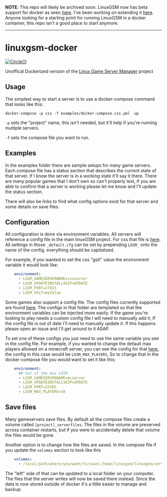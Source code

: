**NOTE**: This repo will likely be archived soon. LinuxGSM now has beta support for docker as seen [here](https://github.com/GameServerManagers/docker-gameserver). I've been working on extending it [here](https://github.com/joshhsoj1902/docker-linuxgsm-scripts). Anyone looking for a starting point for running LinuxGSM in a docker container, this repo isn't a good place to start anymore.

---

# linuxgsm-docker

[![CircleCI][circle-image]][circle-url]

Unoffical Dockerized version of the [Linux Game Server Manager][lgsm-home] project
## Usage

The simplest way to start a server is to use a docker-compose command that looks like this:

```shell
docker-compose -p css -f examples/docker-compose.css.yml  up
```

`-p` sets the "project" name, this isn't needed, but it'll help if you're running multiple servers.

`-f` sets the compose file you want to run.

## Examples

In the examples folder there are sample setups for many game servers. Each compose file has a status section that describes the current state of that server. If I know the server is in a working state it'll say it there. There are many popular games that I don't own so can't properly test, if you are able to confirm that a server is working please let me know and I'll update the status section.

There will also be links to find what config options exist for that server and some details on save files.

## Configuration

All configuration is done via environment variables. All servers will reference a config file in the main linuxGSM project. For css that file is [here](https://github.com/GameServerManagers/LinuxGSM/blob/master/lgsm/config-default/config-lgsm/cssserver/_default.cfg). All settings in those `_default.cfg` can be set by prepending `LGSM_` onto the name of the config, everything should be capitalized.

For example, if you wanted to set the css "gslt" value the environment variable it would look like:

```yaml
    environment:
      - LGSM_GAMESERVERNAME=cssserver
      - LGSM_UPDATEINSTALLSKIP=UPDATE
      - LGSM_PORT=27015
      - LGSM_GSLT=myValue
```

Some games also support a config file. The config files currently supported are found [here](https://github.com/joshhsoj1902/linuxgsm-docker/tree/master/config-game-template). The configs in that folder are templated so that the environment variables can be injected more easily. If the game you're looking to play needs a custom config file I will need to manually add it, If the config file is out of date I'll need to manually update it. If this happens please open an issue and I'll get around to it ASAP.

To set one of these configs you just need to use the same variable you see in the config file. For example, if you wanted to change the default max players allowed on a minecraft server, you can see the config for that [here](https://github.com/joshhsoj1902/linuxgsm-docker/blob/master/config-game-template/Minecraft/server.properties.tmpl#L20), the config in this case would be `LGSM_MAX_PLAYERS`, So to change that in the docker-compose file you would want to set it like this:

```yaml
    environment:
      ## Out of the box LGSM
      - LGSM_GAMESERVERNAME=mcserver
      - LGSM_UPDATEINSTALLSKIP=UPDATE
      - LGSM_PORT=25565
      - LGSM_MAX_PLAYERS=10
```

## Save files

Many gameservers save files. By default all the compose files create a volume called `[project]_serverfiles`. The files in the volume are preserved across container restarts, but if you were to accidentally delete that volume the files would be gone.

Another option is to change how the files are saved. In the compose file if you update the `volumes` section to look like this

```yaml
    volumes:
      - /local/path/where/you/want/to/save:/home/linuxgsm/linuxgsm/serverfiles
```

The "left" side of that can be updated to a local folder on your computer. The files that the server writes will now be saved there instead. Since the data is now stored outside of docker it's a little easier to manage and backup.


[circle-image]: https://circleci.com/gh/joshhsoj1902/linuxgsm-docker/tree/master.svg?style=svg
[circle-url]: https://circleci.com/gh/joshhsoj1902/linuxgsm-docker/tree/master
[lgsm-config]: https://github.com/GameServerManagers/LinuxGSM/tree/master/lgsm/config-default/config-lgsm
[lgsm-home]: https://github.com/GameServerManagers/LinuxGSM
